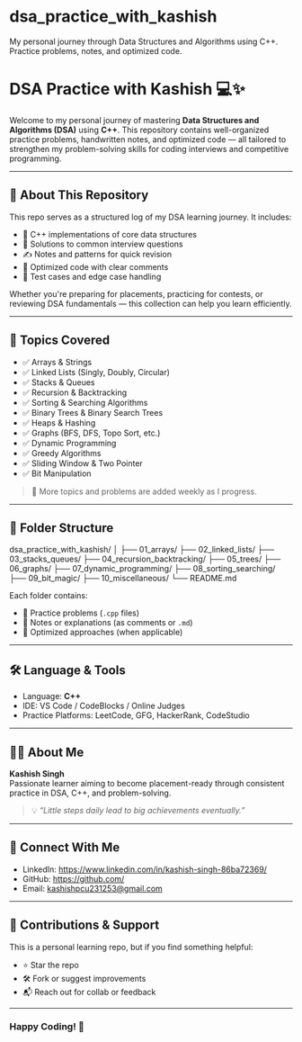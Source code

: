 # dsa_practice_with_kashish
My personal journey through Data Structures and Algorithms using C++. Practice problems, notes, and optimized code.
# DSA Practice with Kashish 💻✨

Welcome to my personal journey of mastering **Data Structures and Algorithms (DSA)** using **C++**. This repository contains well-organized practice problems, handwritten notes, and optimized code — all tailored to strengthen my problem-solving skills for coding interviews and competitive programming.

---

## 📌 About This Repository

This repo serves as a structured log of my DSA learning journey. It includes:

- 📘 C++ implementations of core data structures
- 🧠 Solutions to common interview questions
- ✍️ Notes and patterns for quick revision
- 🚀 Optimized code with clear comments
- 🧪 Test cases and edge case handling

Whether you're preparing for placements, practicing for contests, or reviewing DSA fundamentals — this collection can help you learn efficiently.

---

## 🧱 Topics Covered

- ✅ Arrays & Strings  
- ✅ Linked Lists (Singly, Doubly, Circular)  
- ✅ Stacks & Queues  
- ✅ Recursion & Backtracking  
- ✅ Sorting & Searching Algorithms  
- ✅ Binary Trees & Binary Search Trees  
- ✅ Heaps & Hashing  
- ✅ Graphs (BFS, DFS, Topo Sort, etc.)  
- ✅ Dynamic Programming  
- ✅ Greedy Algorithms  
- ✅ Sliding Window & Two Pointer  
- ✅ Bit Manipulation  

> 📌 More topics and problems are added weekly as I progress.

---

## 📂 Folder Structure

dsa_practice_with_kashish/
│
├── 01_arrays/
├── 02_linked_lists/
├── 03_stacks_queues/
├── 04_recursion_backtracking/
├── 05_trees/
├── 06_graphs/
├── 07_dynamic_programming/
├── 08_sorting_searching/
├── 09_bit_magic/
├── 10_miscellaneous/
└── README.md


Each folder contains:
- 🔹 Practice problems (`.cpp` files)
- 🔹 Notes or explanations (as comments or `.md`)
- 🔹 Optimized approaches (when applicable)

---

## 🛠 Language & Tools

- Language: **C++**
- IDE: VS Code / CodeBlocks / Online Judges
- Practice Platforms: LeetCode, GFG, HackerRank, CodeStudio

---

## 🙋‍♀️ About Me

**Kashish Singh**  
Passionate learner aiming to become placement-ready through consistent practice in DSA, C++, and problem-solving.

> 💡 *“Little steps daily lead to big achievements eventually.”*

---

## 🔗 Connect With Me

- LinkedIn: https://www.linkedin.com/in/kashish-singh-86ba72369/
- GitHub: https://github.com/
- Email: kashishpcu231253@gmail.com

---

## 🌟 Contributions & Support

This is a personal learning repo, but if you find something helpful:
- ⭐ Star the repo
- 🛠 Fork or suggest improvements
- 📬 Reach out for collab or feedback

---

### Happy Coding! 🚀
